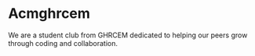 # Acmghrcem
We are a student club from GHRCEM dedicated to helping our peers grow through coding and collaboration.
